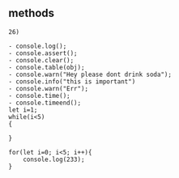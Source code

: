 ## methods
	26)  
	
	- console.log();
	- console.assert();
	- console.clear();
	- console.table(obj);
	- console.warn("Hey please dont drink soda");
	- console.info("this is important")
	- console.warn("Err");
	- console.time();
	- console.timeend();
	let i=1;
	while(i<5)
	{

	}

	for(let i=0; i<5; i++){
		console.log(233);
	}